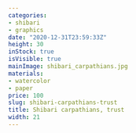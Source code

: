 ```yaml
---
categories:
- shibari
- graphics
date: "2020-12-31T23:59:33Z"
height: 30
inStock: true
isVisible: true
mainImage: shibari_carpathians.jpg
materials:
- watercolor
- paper
price: 100
slug: shibari-carpathians-trust
title: Shibari carpathians, trust
width: 21
---
```


